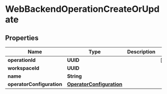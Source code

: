 

# WebBackendOperationCreateOrUpdate


## Properties

| Name | Type | Description | Notes |
|------------ | ------------- | ------------- | -------------|
|**operationId** | **UUID** |  |  [optional] |
|**workspaceId** | **UUID** |  |  |
|**name** | **String** |  |  |
|**operatorConfiguration** | [**OperatorConfiguration**](OperatorConfiguration.md) |  |  |



